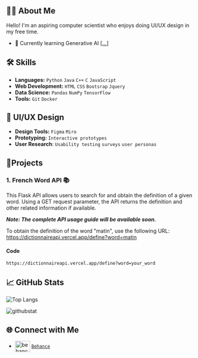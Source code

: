 ## 👋🏽 About Me
Hello! I'm an aspiring computer scientist who enjoys doing UI/UX design in my free time. 
- 🌱 Currently learning Generative AI [[...]](https://github.com/microsoft/generative-ai-for-beginners) 
  
## 🛠️ Skills
- **Languages:** `Python` `Java` `C++` `C` `JavaScript`
- **Web Development:** `HTML` `CSS` `Bootsrap` `Jquery`
- **Data Science:** `Pandas` `NumPy` `TensorFlow`
- **Tools:** `Git` `Docker`

## 🎨 UI/UX Design 

- **Design Tools:** `Figma` `Miro`
- **Prototyping:** `Interactive prototypes`
- **User Research**: `Usability testing` `surveys` `user personas`

## 🧱Projects 

### 1. French Word API 📚
This Flask API allows users to search for and obtain the definition of a given word. Using a GET request parameter, the API returns the definition and other related information if available.

***Note: The complete API usage guide will be available soon.***

To obtain the definition of the word "matin", use the following URL:  https://dictionnaireapi.vercel.app/define?word=matin

#### Code 
``` https://dictionnaireapi.vercel.app/define?word=your_word ```


## 📈 GitHub Stats
![Top Langs](https://github-readme-stats.vercel.app/api/top-langs/?username=h-mbl&layout=compact&langs_count=8)

<p><img align="center" src="https://github-readme-streak-stats.herokuapp.com/?user=h-mbl&" alt="githubstat" /></p>

## 🌐 Connect with Me
- <a href="https://www.behance.net/hervngisse" target="blank"><img align="center" src="https://raw.githubusercontent.com/rahuldkjain/github-profile-readme-generator/master/src/images/icons/Social/behance.svg" alt="behance profil link" height="30" width="40" /></a> [`Behance`](https://www.behance.net/hervngisse)
<!-- 
- <a href="https://www.leetcode.com/h_mbl" target="blank"><img align="center" src="https://raw.githubusercontent.com/rahuldkjain/github-profile-readme-generator/master/src/images/icons/Social/leet-code.svg" alt="h_mbl" height="30" width="40" /></a> [`leetcode`]()
- <a href="https://discord.gg/x.mbl" target="blank"><img align="center" src="https://raw.githubusercontent.com/rahuldkjain/github-profile-readme-generator/master/src/images/icons/Social/discord.svg" alt="x.mbl" height="30" width="40" /></a> [`Discord`]() -->














